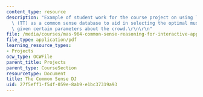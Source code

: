 ```yaml
---
content_type: resource
description: "Example of student work for the course project on using ThoughtTreasure\
  \ (TT) as a common sense database to aid in selecting the optimal music for a crowd\
  \ given certain parameters about the crowd.\r\n\r\n"
file: /media/courses/mas-964-common-sense-reasoning-for-interactive-applications-fall-2002/27f5eff1f54f059e8ab9e1bc37319a93_proj_file1.pdf
file_type: application/pdf
learning_resource_types:
- Projects
ocw_type: OCWFile
parent_title: Projects
parent_type: CourseSection
resourcetype: Document
title: The Common Sense DJ
uid: 27f5eff1-f54f-059e-8ab9-e1bc37319a93
---
```


